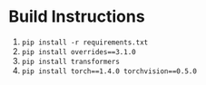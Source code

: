 # Build Instructions

1. `pip install -r requirements.txt`
2. `pip install overrides==3.1.0`
3. `pip install transformers`
4. `pip install torch==1.4.0 torchvision==0.5.0`
